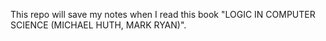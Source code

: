 This repo will save my notes when I read this book "LOGIC IN COMPUTER SCIENCE (MICHAEL HUTH, MARK RYAN)".

